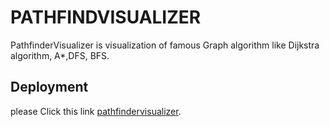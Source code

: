 # PATHFINDVISUALIZER

PathfinderVisualizer is visualization of famous Graph algorithm like Dijkstra algorithm, A*,DFS, BFS.

## Deployment

please Click this link [pathfindervisualizer](https://cranky-wescoff-5fe3b1.netlify.app/).



